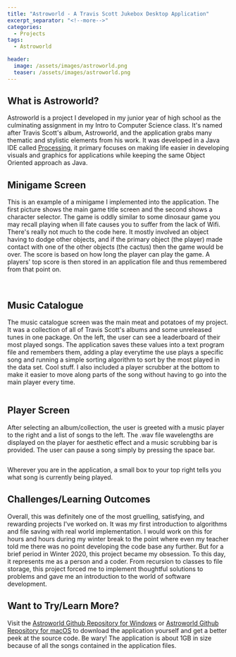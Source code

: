 ```yaml
---
title: "Astroworld - A Travis Scott Jukebox Desktop Application"
excerpt_separator: "<!--more-->"
categories:
  - Projects
tags:
  - Astroworld

header:
  image: /assets/images/astroworld.png
  teaser: /assets/images/astroworld.png
---
```


## What is Astroworld?

Astroworld is a project I developed in my junior year of high school as the culminating assignment in my Intro to Computer Science class. It's named after Travis Scott's album, Astroworld, and the application grabs many thematic and stylistic elements from his work. It was developed in a Java IDE called [Processing](https://processing.org), it primary focuses on making life easier in developing visuals and graphics for applications while keeping the same Object Oriented approach as Java. 

## Minigame Screen

This is an example of a minigame I implemented into the application. The first picture shows the main game title screen and the second shows a character selector. The game is oddly similar to some dinosaur game you may recall playing when ill fate causes you to suffer from the lack of Wifi. There's really not much to the code here. It mostly involved an object having to dodge other objects, and if the primary object (the player) made contact with one of the other objects (the cactus) then the game would be over. The score is based on how long the player can play the game. A players' top score is then stored in an application file and thus remembered from that point on.

<img src="{{ site.url }}{{ site.baseurl }}/assets/images/astro1.png" alt="" class="full">

<img src="{{ site.url }}{{ site.baseurl }}/assets/images/astro2.png" alt="" class="full">

## Music Catalogue

The music catalogue screen was the main meat and potatoes of my project. It was a collection of all of Travis Scott's albums and some unreleased tunes in one package. On the left, the user can see a leaderboard of their most played songs. The application saves these values into a text program file and remembers them, adding a play everytime the use plays a specific song and running a simple sorting algorithm to sort by the most played in the data set. Cool stuff. I also included a player scrubber at the bottom to make it easier to move along parts of the song without having to go into the main player every time.

<img src="{{ site.url }}{{ site.baseurl }}/assets/images/astro3.png" alt="" class="full">

## Player Screen

After selecting an album/collection, the user is greeted with a music player to the right and a list of songs to the left. The .wav file wavelengths are displayed on the player for aesthetic effect and a music scrubbing bar is provided. The user can pause a song simply by pressing the space bar.

<img src="{{ site.url }}{{ site.baseurl }}/assets/images/astro4.png" alt="" class="full">

Wherever you are in the application, a small box to your top right tells you what song is currently being played.

## Challenges/Learning Outcomes

Overall, this was definitely one of the most gruelling, satisfying, and rewarding projects I've worked on. It was my first introduction to algorithms and file saving with real world implementation. I would work on this for hours and hours during my winter break to the point where even my teacher told me there was no point developing the code base any further. But for a brief period in Winter 2020, this project became my obsession. To this day, it represents me as a person and a coder. From recursion to classes to file storage, this project forced me to implement thoughtful solutions to problems and gave me an introduction to the world of software development.

## Want to Try/Learn More?

Visit the [Astroworld Github Repository for Windows](https://github.com/faizaanqureshi/Astroworld) or [Astroworld Github Repository for macOS](https://github.com/faizaanqureshi/Astroworld-macOS-) to download the application yourself and get a better peek at the source code. Be wary! The application is about 1GB in size because of all the songs contained in the application files.